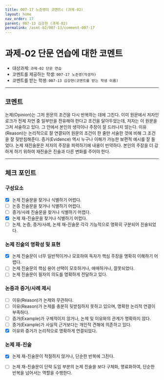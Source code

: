 ```yaml
---
title: 007-17 노준영의 코멘트c (과제-02) 
layout: home
nav_order: 17
parent: 007-13 김강현 (과제-02)
permalink: /asmt-02/007-13/comment-007-17
---
```


# 과제-02 단문 연습에 대한 코멘트

- 대상과제: `과제-02 단문 연습`
- 코멘트를 제공하는 학생: `007-17 노준영(작성자)` 
- 코멘트를 받는 학생: `007-13 김강현(코멘트를 받는 학생 이름)` 

---

## 코멘트

논제(Opinion)는 그저 원문의 조건을 다시 반복하는 데에 그친다. 이미 원문에서 저자인 로크가 전체 자연 중 일부만을 전유해야 한다고 조건을 달아두었는데, 저자는 이 원문을 그저 서술하고 있다. 그 안에서 본인의 생각이나 주장이 잘 드러나지 않는다. 이유(Reason)는 논리적으로 잘 연결되어 원문의 조건이 한 줄만 서술한 것에 비해 그 조건을 잘 뒷받침해준다. 증거(Evidence) 역시 누구나 이해가 가능한 보편적 예시를 잘 들었다. 논제 재진술문은 저자의 주장을 피력하기에 내용이 빈약하다. 본인의 주장을 더 강하게 하기 위하여 재진술은 진술과 다른 변화를 주어야 한다.  

---

## 체크 포인트

### **구성요소**
- [x] 논제 진술문을 찾거나 식별하기 어렵다.
- [ ] 논증 진술문을 찾거나 식별하기 어렵다.
- [ ] 증거/사례 진술문을 찾거나 식별하기 어렵다.
- [x] 논제 재-진술문을 찾거나 식별하기 어렵다.
- [ ] 논제, 논증, 증거/사례, 논제 재-진술문 각각 기능적으로 명확히 구분되어 진술되었다.

### **논제 진술의 명확성 및 표현**  
- [x] 논제 진술문이 너무 일반적이거나 모호하여 독자가 핵심 주장을 명확히 이해하기 어렵다.  
- [ ] 논제 진술문의 핵심 용어 선택이 모호하거나, 애매하거나, 잘못되었다.  
- [ ] 논제 진술문이 필자의 의도를 명확하게 전달하고 있다.  

### **논증과 증거/사례 제시**  
- [ ] 이유(Reason)가 논제와 무관하다.
- [ ] 이유(Reason)가 논제를 충분히 뒷받침하지 못하고 있으며, 명확한 논리적 연결이 부족하다.  
- [ ] 증거(Example)가 구체적이지 않거나, 논제 및 이유와의 관계가 명확하지 않다. 
- [ ] 증거(Example)가 사실적 근거보다는 개인적 견해에 의존하고 있다.  
- [x] 이유와 증거가 논리적으로 명확하게 연결되었다.  

### **논제 재-진술**  
- [x] 논제 재-진술문이 적절하지 않거나, 단순한 반복에 그친다.   
- [ ] 논제 재-진술문이 단락 도입 부분의 논제 진술을 보다 구체화, 명료화하여, 단순한 반복을 넘어서는 역할을 수행한다.  

